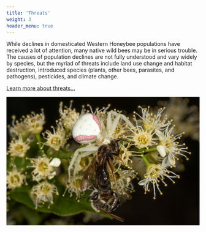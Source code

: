 ```yaml
---
title: 'Threats'
weight: 3
header_menu: true
---
```


<div class="doubleColumn">
<div>
While declines in domesticated Western Honeybee populations have received a lot of attention, many native wild bees may be in serious trouble. The causes of population declines are not fully understood and vary widely by species, but the myriad of threats include land use change and habitat destruction, introduced species (plants, other bees, parasites, and pathogens), pesticides, and climate change.  

<a href="">Learn more about threats...</a>
</div>

<div> <img alt="Crab_spider_predates_bee" src="images/Crab_spider_predates_bee.jpg" style="margin: 0px height: 700px; width: 700px"></div>

</div>
